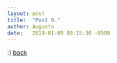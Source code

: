 ```yaml
---
layout: post
title:  "Post 0."
author: Augusto
date:   2019-01-09 00:15:30 -0500
---
```

:)
[back](..)
